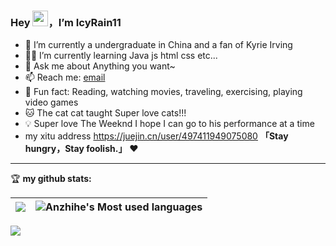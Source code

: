 ### Hey <img src="https://media.giphy.com/media/hvRJCLFzcasrR4ia7z/giphy.gif" width="25px">，I’m IcyRain11




- 🤖 I’m currently a undergraduate in China and a fan of Kyrie Irving
- 👨‍💻 I’m currently learning Java js html css etc...
- 💬 Ask me about Anything you want~
- 📫 Reach me: [email](mailto:734931302@qq.com)
- 🎣 Fun fact: Reading,  watching movies, traveling, exercising, playing video games
- 🐱 The cat cat taught Super love cats!!!
- 💡 Super love The Weeknd I hope I can go to his performance at a time
-   my xitu address https://juejin.cn/user/497411949075080
**「Stay hungry，Stay foolish.」** ❤️ 

<hr/>

🏆 **my github stats:**
  
|![](https://github-readme-stats.vercel.app/api?username=icyrain11)|![Anzhihe's Most used languages](https://github-readme-stats.vercel.app/api/top-langs/?username=icyrain11&layout=compact&hide_border=true&langs_count=10)|
|-|-|

![](https://raw.githubusercontent.com/anzhihe/anzhihe/main/assets/github-contribution-grid-snake.svg)
